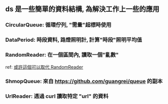 
## ds 是一些簡單的資料結構, 為解決工作上一些的應用

### CircularQueue: 循環佇列, "需量"超標時使用

### DataPeriod: 時段資料, 路燈照明計, 計算"時段"照明平均值

### RandomReader: 在一個區間內, 讀取一個"亂數"
  ref: <a href="https://github.com/savvot/random">或許這個可以取代 RandomReader</a>

### ShmopQueue: 來自 https://github.com/guangrei/queue 的副本

### UrlReader: 透過 curl 讀取特定 "url" 的資料
